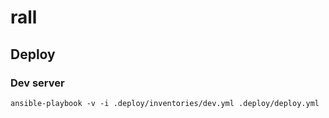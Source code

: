 # rall

## Deploy
### Dev server
`ansible-playbook -v -i .deploy/inventories/dev.yml .deploy/deploy.yml`
